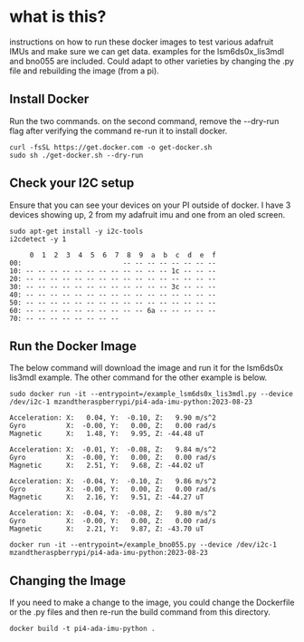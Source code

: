 # what is this?
instructions on how to run these docker images to test various adafruit IMUs and make sure we can get data. examples for the lsm6ds0x_lis3mdl and bno055 are included. Could adapt to other varieties by changing the .py file and rebuilding the image (from a pi).

## Install Docker
Run the two commands. on the second command, remove the --dry-run flag after verifying the command re-run it to install docker.
```
curl -fsSL https://get.docker.com -o get-docker.sh
sudo sh ./get-docker.sh --dry-run
```


## Check your I2C setup
Ensure that you can see your devices on your PI outside of docker. I have 3 devices showing up, 2 from my adafruit imu and one from an oled screen.

```
sudo apt-get install -y i2c-tools
i2cdetect -y 1
```
```
     0  1  2  3  4  5  6  7  8  9  a  b  c  d  e  f
00:                         -- -- -- -- -- -- -- --
10: -- -- -- -- -- -- -- -- -- -- -- -- 1c -- -- --
20: -- -- -- -- -- -- -- -- -- -- -- -- -- -- -- --
30: -- -- -- -- -- -- -- -- -- -- -- -- 3c -- -- --
40: -- -- -- -- -- -- -- -- -- -- -- -- -- -- -- --
50: -- -- -- -- -- -- -- -- -- -- -- -- -- -- -- --
60: -- -- -- -- -- -- -- -- -- -- 6a -- -- -- -- --
70: -- -- -- -- -- -- -- --
```

## Run the Docker Image
The below command will download the image and run it for the lsm6ds0x lis3mdl example. The other command for the other example is below.
```
sudo docker run -it --entrypoint=/example_lsm6ds0x_lis3mdl.py --device /dev/i2c-1 mzandtheraspberrypi/pi4-ada-imu-python:2023-08-23
```

```
Acceleration: X:   0.04, Y:  -0.10, Z:   9.90 m/s^2
Gyro          X:  -0.00, Y:   0.00, Z:   0.00 rad/s
Magnetic      X:   1.48, Y:   9.95, Z: -44.48 uT

Acceleration: X:  -0.01, Y:  -0.08, Z:   9.84 m/s^2
Gyro          X:  -0.00, Y:   0.00, Z:   0.00 rad/s
Magnetic      X:   2.51, Y:   9.68, Z: -44.02 uT

Acceleration: X:  -0.04, Y:  -0.10, Z:   9.86 m/s^2
Gyro          X:  -0.00, Y:   0.00, Z:   0.00 rad/s
Magnetic      X:   2.16, Y:   9.51, Z: -44.27 uT

Acceleration: X:  -0.04, Y:  -0.08, Z:   9.80 m/s^2
Gyro          X:  -0.00, Y:   0.00, Z:   0.00 rad/s
Magnetic      X:   2.21, Y:   9.87, Z: -43.70 uT
```

```
docker run -it --entrypoint=/example_bno055.py --device /dev/i2c-1 mzandtheraspberrypi/pi4-ada-imu-python:2023-08-23
```

## Changing the Image
If you need to make a change to the image, you could change the Dockerfile or the .py files and then re-run the build command from this directory.
```
docker build -t pi4-ada-imu-python .
```
